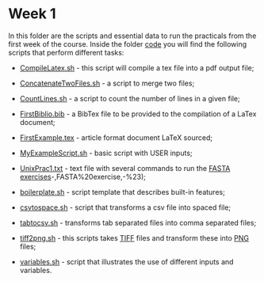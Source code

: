 
# Week 1

In this folder are the scripts and essential data to run the practicals from the first week of the course. Inside the folder [code](https://github.com/vitorlcferreira/CMEECourseWork/tree/master/week1/code) you will find the following scripts that perform different tasks:

- [CompileLatex.sh](https://github.com/vitorlcferreira/CMEECourseWork/blob/master/week1/code/CompileLatex.sh) - this script will compile a tex file into a pdf output file;

- [ConcatenateTwoFiles.sh](https://github.com/vitorlcferreira/CMEECourseWork/blob/master/week1/code/ConcatenateTwoFiles.sh) - a script to merge two files;

- [CountLines.sh](https://github.com/vitorlcferreira/CMEECourseWork/blob/master/week1/code/CountLines.sh) - a script to count the number of lines in a given file;

- [FirstBiblio.bib](https://github.com/vitorlcferreira/CMEECourseWork/blob/master/week1/code/CountLines.sh) - a BibTex file to be provided to the compilation of a LaTex document;

- [FirstExample.tex](https://github.com/vitorlcferreira/CMEECourseWork/blob/master/week1/code/FirstExample.tex) - article format document LaTeX sourced;

- [MyExampleScript.sh](https://github.com/vitorlcferreira/CMEECourseWork/blob/master/week1/code/MyExampleScript.sh) - basic script with USER inputs;

- [UnixPrac1.txt](https://github.com/vitorlcferreira/CMEECourseWork/blob/master/week1/code/UnixPrac1.txt) - text file with several commands to run the [FASTA exercises](https://mhasoba.github.io/TheMulQuaBio/notebooks/01-Unix.html#:~:text=in%20sandbox)-,FASTA%20exercise,-%23);

- [boilerplate.sh](https://github.com/vitorlcferreira/CMEECourseWork/blob/master/week1/code/boilerplate.sh) - script template that describes built-in features;

- [csvtospace.sh](https://github.com/vitorlcferreira/CMEECourseWork/blob/master/week1/code/csvtospace.sh) - script that transforms a csv file into spaced file;

- [tabtocsv.sh](https://github.com/vitorlcferreira/CMEECourseWork/blob/master/week1/code/tabtocsv.sh) - transforms tab separated files into comma separated files;

- [tiff2png.sh](https://github.com/vitorlcferreira/CMEECourseWork/blob/master/week1/code/tabtocsv.sh) - this scripts takes [TIFF](https://en.wikipedia.org/wiki/TIFF) files and transform these into [PNG](https://en.wikipedia.org/wiki/TIFF) files;

- [variables.sh](https://github.com/vitorlcferreira/CMEECourseWork/blob/master/week1/code/variables.sh) - script that illustrates the use of different inputs and variables.